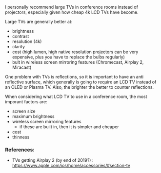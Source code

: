 
I personally recommend large TVs in conference rooms instead of projectors, especially given how cheap 4k LCD TVs have become.

Large TVs are generally better at:
- brightness
- contrast
- resolution (4k)
- clarity
- cost (high lumen, high native resolution projectors can be very expensive, plus you have to replace the bulbs regularly)
- bult in wireless screen mirroring features (Chromecast, Airplay 2, Miracast)

One problem with TVs is reflections, so it is important to have an anti reflective surface, which generally is going to require an LCD TV instead of an OLED or Plasma TV. Also, the brighter the better to counter reflections.

When considering what LCD TV to use in a conference room, the most imporant factors are:
- screen size
- maximum brightness
- wireless screen mirroring features
  - if these are built in, then it is simpler and cheaper
- cost
- thinness


### References:

- TVs getting Airplay 2 (by end of 2019?) :  https://www.apple.com/ios/home/accessories/#section-tv

